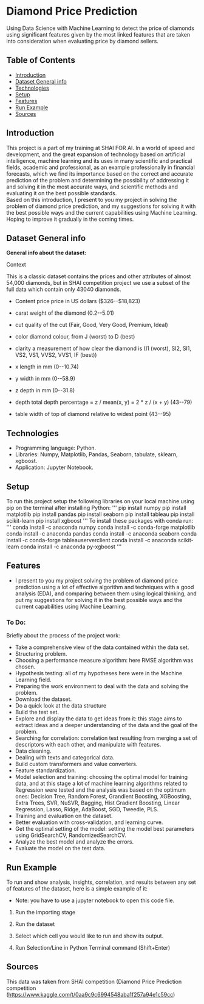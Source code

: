 # Diamond Price Prediction
Using Data Science with Machine Learning to detect the price of diamonds using significant features given by the most linked features that are taken into consideration when evaluating price by diamond sellers.

## Table of Contents
* [Introduction](#introduction)
* [Dataset General info](#dataset-general-info)
* [Technologies](#technologies)
* [Setup](#setup)
* [Features](#features)
* [Run Example](#run-example)
* [Sources](#sources)

## Introduction
This project is a part of my training at SHAI FOR AI.
In a world of speed and development, and the great expansion of technology based on artificial intelligence, machine learning and its uses in many scientific and practical fields, academic and professional, as an example professionally in financial forecasts, which we find its importance based on the correct and accurate prediction of the problem and determining the possibility of addressing it and solving it in the most accurate ways, and scientific methods and evaluating it on the best possible standards.\
Based on this introduction, I present to you my project in solving the problem of diamond price prediction, and my suggestions for solving it with the best possible ways and the current capabilities using Machine Learning.\
Hoping to improve it gradually in the coming times.

## Dataset General info
**General info about the dataset:**

Context

This is a classic dataset contains the prices and other attributes of almost 54,000 diamonds, but in SHAI competition project we use a subset of the full data which contain only 43040 diamonds.

* Content price price in US dollars (\$326--\$18,823)

* carat weight of the diamond (0.2--5.01)

* cut quality of the cut (Fair, Good, Very Good, Premium, Ideal)

* color diamond colour, from J (worst) to D (best)

* clarity a measurement of how clear the diamond is (I1 (worst), SI2, SI1, VS2, VS1, VVS2, VVS1, IF (best))

* x length in mm (0--10.74)

* y width in mm (0--58.9)

* z depth in mm (0--31.8)

* depth total depth percentage = z / mean(x, y) = 2 * z / (x + y) (43--79)

* table width of top of diamond relative to widest point (43--95)

## Technologies
* Programming language: Python.
* Libraries: Numpy, Matplotlib, Pandas, Seaborn, tabulate, sklearn, xgboost. 
* Application: Jupyter Notebook.

## Setup
To run this project setup the following libraries on your local machine using pip on the terminal after installing Python:
'''
pip install numpy
pip install matplotlib
pip install pandas
pip install seaborn
pip install tableau
pip install scikit-learn
pip install xgboost
'''
To install these packages with conda run:
'''
conda install -c anaconda numpy
conda install -c conda-forge matplotlib
conda install -c anaconda pandas
conda install -c anaconda seaborn
conda install -c conda-forge tableauserverclient
conda install -c anaconda scikit-learn
conda install -c anaconda py-xgboost
'''

## Features
* I present to you my project solving the problem of diamond price prediction using a lot of effective algorithm and techniques with a good analysis (EDA), and comparing between them using logical thinking, and put my suggestions for solving it in the best possible ways and the current capabilities using Machine Learning.

### To Do:
Briefly about the process of the project work:
* Take a comprehensive view of the data contained within the data set.
* Structuring problem.
* Choosing a performance measure algorithm: here RMSE algorithm was chosen.
* Hypothesis testing: all of my hypotheses here were in the Machine Learning field.
* Preparing the work environment to deal with the data and solving the problem.
* Download the dataset.
* Do a quick look at the data structure
* Build the test set.
* Explore and display the data to get ideas from it: this stage aims to extract ideas and a deeper understanding of the data and the goal of the problem.
* Searching for correlation: correlation test resulting from merging a set of descriptors with each other, and manipulate with features.
* Data cleaning.
* Dealing with texts and categorical data.
* Build custom transformers and value converters.
* Feature standardization.
* Model selection and training: choosing the optimal model for training data, and at this stage a lot of machine learning algorithms related to Regression were tested and the analysis was based on the optimum ones: Decision Tree, Random Forest, Grandient Boosting, XGBoosting, Extra Trees, SVR, NuSVR, Bagging, Hist Gradient Boosting, Linear Regression, Lasso, Ridge, AdaBoost, SGD, Tweedie, PLS.
* Training and evaluation on the dataset.
* Better evaluation with cross-validation, and learning curve.
* Get the optimal setting of the model: setting the model best parameters using GridSearchCV, RandomizedSearchCV.
* Analyze the best model and analyze the errors.
* Evaluate the model on the test data.

## Run Example
To run and show analysis, insights, correlation, and results between any set of features of the dataset, here is a simple example of it:

* Note: you have to use a jupyter notebook to open this code file.

1. Run the importing stage

2. Run the dataset

3. Select which cell you would like to run and show its output.

4. Run Selection/Line in Python Terminal command (Shift+Enter)

## Sources
This data was taken from SHAI competition (Diamond Price Prediction competition
(https://www.kaggle.com/t/0aa9c9c6994548aba1f257a94e1c59cc)